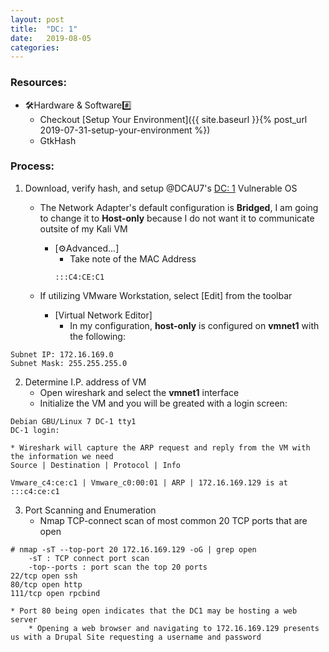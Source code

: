 ```yaml
---
layout: post
title:  "DC: 1"
date:   2019-08-05
categories: 
---
```


### Resources:
* :hammer_and_wrench:Hardware & Software:hash:
	* Checkout [Setup Your Environment]({{ site.baseurl }}{% post_url 2019-07-31-setup-your-environment %})
	* GtkHash

### Process:
1. Download, verify hash, and setup @DCAU7's [DC: 1][DC: 1] Vulnerable OS 
	* The Network Adapter's default configuration is **Bridged**, I am going to change it to **Host-only** because I do not want it to communicate outsite of my Kali VM
		* [:gear:Advanced...]
			* Take note of the MAC Address
			```
			:::C4:CE:C1
			```

	* If utilizing VMware Workstation, select [Edit] from the toolbar
		* [Virtual Network Editor]
			* In my configuration, **host-only** is configured on **vmnet1** with the following:
```
Subnet IP: 172.16.169.0
Subnet Mask: 255.255.255.0
```

2. Determine I.P. address of VM 
	* Open wireshark and select the **vmnet1** interface
	* Initialize the VM and you will be greated with a login screen:
```
Debian GBU/Linux 7 DC-1 tty1
DC-1 login:  
```
	* Wireshark will capture the ARP request and reply from the VM with the information we need
	Source | Destination | Protocol | Info
```
Vmware_c4:ce:c1 | Vmware_c0:00:01 | ARP | 172.16.169.129 is at :::c4:ce:c1
```

3. Port Scanning and Enumeration
	* Nmap TCP-connect scan of most common 20 TCP ports that are open
```console
# nmap -sT --top-port 20 172.16.169.129 -oG | grep open
	-sT : TCP connect port scan
	-top--ports : port scan the top 20 ports
22/tcp open ssh
80/tcp open http
111/tcp open rpcbind
```
	* Port 80 being open indicates that the DC1 may be hosting a web server
		* Opening a web browser and navigating to 172.16.169.129 presents us with a Drupal Site requesting a username and password



[DC: 1]: https://www.vulnhub.com/entry/dc-1,292/
